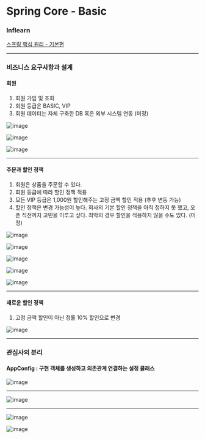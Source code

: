 # Spring Core - Basic
### Inflearn
[스프링 핵심 원리 - 기본편](https://www.inflearn.com/course/%EC%8A%A4%ED%94%84%EB%A7%81-%ED%95%B5%EC%8B%AC-%EC%9B%90%EB%A6%AC-%EA%B8%B0%EB%B3%B8%ED%8E%B8)
***
### 비즈니스 요구사항과 설계
#### 회원
1. 회원 가입 및 조회
2. 회원 등급은 BASIC, VIP
3. 회원 데이터는 자체 구축한 DB 혹은 외부 시스템 연동 (미정)

![image](https://github.com/hayeong25/Spring_core_basic/assets/76962775/59be3076-02e7-437a-9e92-ab3055398608)

![image](https://github.com/hayeong25/Spring_core_basic/assets/76962775/80e10b80-9dd5-4690-81e9-44042858ecaa)

![image](https://github.com/hayeong25/Spring_core_basic/assets/76962775/c154c81d-6eb6-47f0-9e57-a83c2c99496d)

***

#### 주문과 할인 정책
1. 회원은 상품을 주문할 수 있다.
2. 회원 등급에 따라 할인 정책 적용
3. 모든 VIP 등급은 1,000원 할인해주는 고정 금액 할인 적용 (추후 변동 가능)
4. 할인 정책은 변경 가능성이 높다. 회사의 기본 할인 정책을 아직 정하지 못 했고, 오픈 직전까지 고민을 미루고 싶다. 최악의 경우 할인을 적용하지 않을 수도 있다. (미정)

![image](https://github.com/hayeong25/Spring_core_basic/assets/76962775/014ee393-768b-4ad5-9170-dfb49769f7db)

![image](https://github.com/hayeong25/Spring_core_basic/assets/76962775/7477b3b3-c866-49a9-b0e6-4ac4823f7b01)

![image](https://github.com/hayeong25/Spring_core_basic/assets/76962775/422ad80d-f06d-4914-97d6-136f6a0f9f2b)

![image](https://github.com/hayeong25/Spring_core_basic/assets/76962775/436213ad-1858-4f58-9967-c55aa11cceb7)

![image](https://github.com/hayeong25/Spring_core_basic/assets/76962775/34e52957-f67d-4222-b885-e74734f611ed)

***

#### 새로운 할인 정책
1. 고정 금액 할인이 아닌 정률 10% 할인으로 변경

![image](https://github.com/hayeong25/Spring_core_basic/assets/76962775/19850cca-5fe2-4b5e-98ae-1dc68debe402)

***

### 관심사의 분리
#### AppConfig : 구현 객체를 생성하고 의존관계 연결하는 설정 클래스

![image](https://github.com/hayeong25/Spring_core_basic/assets/76962775/5360cd13-acc6-4dc5-84f2-1f33053d2af3)

***

![image](https://github.com/hayeong25/Spring_core_basic/assets/76962775/e9042cc1-fb6b-4076-96ee-421952f73deb)

***

![image](https://github.com/hayeong25/Spring_core_basic/assets/76962775/192c4c12-418e-4b9d-8fa2-a1653c508ca9)

![image](https://github.com/hayeong25/Spring_core_basic/assets/76962775/4e43f233-3fbb-4b23-babd-2bcf234f7b60)

